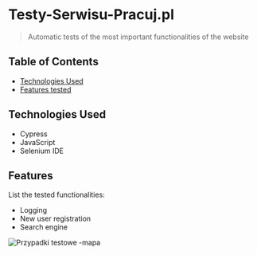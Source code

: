 # Testy-Serwisu-Pracuj.pl
> Automatic tests of the most important functionalities of the website

## Table of Contents
* [Technologies Used](#technologies-used)
* [Features tested](#features)

## Technologies Used
- Cypress
- JavaScript
- Selenium IDE

## Features
List the tested functionalities:
- Logging
- New user registration
- Search engine

![Przypadki testowe -mapa](https://drive.google.com/file/d/129dzi0QDhIIIuZRplsWsWz4xo7XJdV1A/view?usp=sharing)
